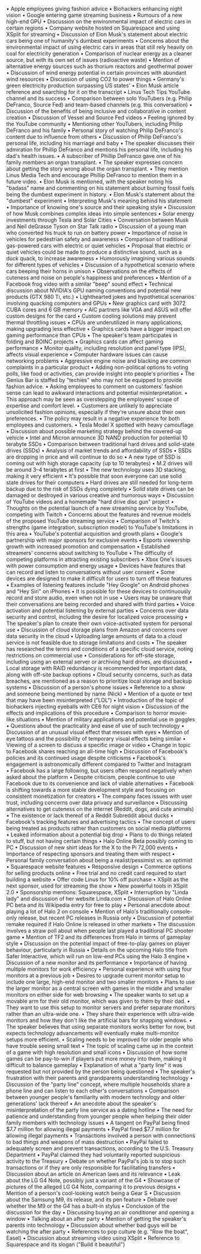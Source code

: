• Apple employees giving fashion advice
• Biohackers enhancing night vision
• Google entering game streaming business
• Rumours of a new high-end GPU
• Discussion on the environmental impact of electric cars in certain regions
• Company website hosted on Squarespace and using XSplit for streaming
• Discussion of Elon Musk's statement about electric cars being one of humanity's dumbest experiments
• Concerns about the environmental impact of using electric cars in areas that still rely heavily on coal for electricity generation
• Comparison of nuclear energy as a cleaner source, but with its own set of issues (radioactive waste)
• Mention of alternative energy sources such as thorium reactors and geothermal power
• Discussion of wind energy potential in certain provinces with abundant wind resources
• Discussion of using CO2 to power things
• Germany's green electricity production surpassing US states'
• Elon Musk article reference and searching for it on the transcript
• Linus Tech Tips YouTube channel and its success
• Comparison between solo YouTubers (e.g. Philip DeFranco, Source Fed) and team-based channels (e.g. this conversation)
• Discussion of the benefits of being inclusive and collaborative in content creation
• Discussion of Vessel and Source Fed videos
• Feeling ignored by the YouTube community
• Mentioning other YouTubers, including Philip DeFranco and his family
• Personal story of watching Philip DeFranco's content due to influence from others
• Discussion of Philip DeFranco's personal life, including his marriage and baby
• The speaker discusses their admiration for Phillip DeFranco and mentions his personal life, including his dad's health issues.
• A subscriber of Phillip DeFranco gave one of his family members an organ transplant.
• The speaker expresses concern about getting the story wrong about the organ transplant.
• They mention Linus Media Tech and encourage Phillip DeFranco to mention them in a future video.
• Elon Musk is mentioned, with the speaker noting his "badass" name and commenting on his statement about burning fossil fuels being the dumbest experiment in history.
• Elon Musk's statement about the "dumbest" experiment
• Interpreting Musk's meaning behind his statement
• Importance of knowing one's source and their speaking style
• Discussion of how Musk combines complex ideas into simple sentences
• Solar energy investments through Tesla and Solar Cities
• Conversation between Musk and Neil deGrasse Tyson on Star Talk radio
• Discussion of a young man who converted his truck to run on battery power
• Importance of noise in vehicles for pedestrian safety and awareness
• Comparison of traditional gas-powered cars with electric or quiet vehicles
• Proposal that electric or quiet vehicles could be made to produce a distinctive sound, such as a duck quack, to increase awareness
• Humorously imagining various sounds for different types of vehicles
• Discussion of a hypothetical scenario where cars beeping their horns in unison
• Observations on the effects of cuteness and noise on people's happiness and preferences
• Mention of a Facebook frog video with a similar "beep" sound effect
• Technical discussion about NVIDIA's GPU naming conventions and potential new products (GTX 980 Ti, etc.)
• Lighthearted jokes and hypothetical scenarios involving quacking computers and GPUs
• New graphics card with 3072 CUBA cores and 6 GB memory
• AIC partners like VGA and ASUS will offer custom designs for the card
• Custom cooling solutions may prevent thermal throttling issues
• CPUs are underutilized in many applications, making upgrading less effective
• Graphics cards have a bigger impact on gaming performance than CPUs
• The speaker's team participates in folding and BOINC projects
• Graphics cards can affect gaming performance
• Monitor quality, including resolution and panel type (IPS), affects visual experience
• Computer hardware issues can cause networking problems
• Aggressive engine noise and blacking are common complaints in a particular product
• Adding non-political options to voting polls, like food or activities, can provide insight into people's priorities
• The Genius Bar is staffed by "techies" who may not be equipped to provide fashion advice.
• Asking employees to comment on customers' fashion sense can lead to awkward interactions and potential misinterpretation.
• This approach may be seen as overstepping the employees' scope of expertise and comfort level.
• Customers are unlikely to appreciate unsolicited fashion opinions, especially if they're unsure about their own preferences.
• The policy may result in a negative experience for both employees and customers.
• Tesla Model X spotted with heavy camouflage
• Discussion about possible marketing strategy behind the covered-up vehicle
• Intel and Micron announce 3D NAND production for potential 10 terabyte SSDs
• Comparison between traditional hard drives and solid-state drives (SSDs)
• Analysis of market trends and affordability of SSDs
• SSDs are dropping in price and will continue to do so
• A new type of SSD is coming out with high storage capacity (up to 10 terabytes)
• M.2 drives will be around 3–4 terabytes at first
• The new technology uses 3D stacking, making it very efficient
• It's possible that soon everyone can use solid state drives for their computers
• Hard drives are still needed for long-term backup due to the risk of SSDs dying completely
• Solid state drives can be damaged or destroyed in various creative and humorous ways
• Discussion of YouTube videos and a homemade "hard drive disc gun" project
• Thoughts on the potential launch of a new streaming service by YouTube, competing with Twitch
• Concerns about the features and revenue models of the proposed YouTube streaming service
• Comparison of Twitch's strengths (game integration, subscription model) to YouTube's limitations in this area
• YouTube's potential acquisition and growth plans
• Google's partnership with major sponsors for exclusive events
• Esports viewership growth with increased promotion and compensation
• Established streamers' concerns about switching to YouTube
• The difficulty of competing platforms in attracting existing subscribers
• Xbox One's issues with power consumption and energy usage
• Devices have features that can record and listen to conversations without user consent
• Some devices are designed to make it difficult for users to turn off these features
• Examples of listening features include "Hey Google" on Android phones and "Hey Siri" on iPhones
• It is possible for these devices to continuously record and store audio, even when not in use
• Users may be unaware that their conversations are being recorded and shared with third parties
• Voice activation and potential listening by external parties
• Concerns over data security and control, including the desire for localized voice processing
• The speaker's plan to create their own voice-activated system for personal use
• Discussion of cloud storage plans from Amazon and concerns over data security in the cloud
• Uploading large amounts of data to a cloud service is not feasible due to storage limitations and costs
• The speaker has researched the terms and conditions of a specific cloud service, noting restrictions on commercial use
• Considerations for off-site storage, including using an external server or archiving hard drives, are discussed
• Local storage with RAID redundancy is recommended for important data, along with off-site backup options
• Cloud security concerns, such as data breaches, are mentioned as a reason to prioritize local storage and backup systems
• Discussion of a person's phone issues
• Reference to a show and someone being mentioned by name (Nick)
• Mention of a quote or text that may have been misinterpreted ("LOL")
• Introduction of the topic of biohackers injecting eyeballs with CE6 for night vision
• Discussion of the effects and implications of this procedure
• Comparison to horror movie-like situations
• Mention of military applications and potential use in goggles
• Questions about the practicality and ease of use of such technology
• Discussion of an unusual visual effect that messes with eyes
• Mention of eye tattoos and the possibility of temporary visual effects being similar
• Viewing of a screen to discuss a specific image or video
• Change in topic to Facebook shares reaching an all-time high
• Discussion of Facebook's policies and its continued usage despite criticisms
• Facebook's engagement is astronomically different compared to Twitter and Instagram
• Facebook has a large following, but users often respond negatively when asked about the platform
• Despite criticism, people continue to use Facebook due to its convenience and lack of viable alternatives
• Facebook is shifting towards a more stable development style and focusing on consistent monetization for creators
• The company faces issues with user trust, including concerns over data privacy and surveillance
• Discussing alternatives to get cuteness on the internet (Reddit, dogs, and cute animals)
• The existence or lack thereof of a Reddit Subreddit about ducks
• Facebook's tracking features and advertising tactics
• The concept of users being treated as products rather than customers on social media platforms
• Leaked information about a potential big drop
• Plans to do things related to stuff, but not having certain things
• Halo Online Beta possibly coming to PC
• Discussion of new shirt ideas for the X to the Pi 72,000 events
• Importance of respecting sponsors and treating them with respect
• Personal family conversation about being a realist/pessimist vs. an optimist
• Squarespace website features
• Responsive design
• Commerce options for selling products online
• Free trial and no credit card required to start building a website
• Offer code Linus for 10% off purchase
• XSplit as the next sponsor, used for streaming the show
• New powerful tools in XSplit 2.0
• Sponsorship mentions: Squarespace, XSplit
• Interruption by "Linda lady" and discussion of her website Linda.com
• Discussion of Halo Online PC beta and its Wikipedia entry for free to play
• Personal anecdote about playing a lot of Halo 2 on console
• Mention of Halo's traditionally console-only release, but recent PC releases in Russia only
• Discussion of potential remake required if Halo Online is released in other markets
• The discussion involves a straw poll about when people last played a traditional PC shooter game
• Mention of TF2 and its differences from Halo in terms of gameplay style
• Discussion on the potential impact of free-to-play games on player behaviour, particularly in Russia
• Details on the upcoming Halo title from Safer Interactive, which will run on low-end PCs using the Halo 3 engine
• Discussion of a new monitor and its performance
• Importance of having multiple monitors for work efficiency
• Personal experience with using four monitors at a previous job
• Desires to upgrade current monitor setup to include one large, high-end monitor and two smaller monitors
• Plans to use the larger monitor as a central screen with games in the middle and smaller monitors on either side for web browsing
• The speaker wants to set up a movable arm for their old monitor, which was given to them by their dad.
• They want to use this setup to monitor servers and prefer separate monitors rather than an ultra-wide one.
• They share their experience with ultra-wide monitors and how they don't like the artificial bars for snapping windows.
• The speaker believes that using separate monitors works better for now, but expects technology advancements will eventually make multi-monitor setups more efficient.
• Scaling needs to be improved for older people who have trouble seeing small text
• The topic of scaling came up in the context of a game with high resolution and small icons
• Discussion of how some games can be pay-to-win if players put more money into them, making it difficult to balance gameplay
• Explanation of what a "party line" it was requested but not provided by the person being questioned
• The speaker's frustration with their parents and grandparents understanding technology
• Discussion of the "party line" concept, where multiple households share a phone line and can listen to each other's conversations
• Comparison between younger people's familiarity with modern technology and older generations' lack thereof
• An anecdote about the speaker's misinterpretation of the party line service as a dating hotline
• The need for patience and understanding from younger people when helping their older family members with technology issues
• A tangent on PayPal being fined $7.7 million for allowing illegal payments
• PayPal fined $7.7 million for allowing illegal payments
• Transactions involved a person with connections to bad things and weapons of mass destruction
• PayPal failed to adequately screen and prevent transactions, according to the U.S. Treasury Department
• PayPal claimed they had voluntarily reported suspicious activity to the Treasury
• Debate on whether PayPal's job is to stop such transactions or if they are only responsible for facilitating transfers
• Discussion about an article on American laws and its relevance
• Leak about the LG G4 Note, possibly just a variant of the G4
• Showcase of pictures of the alleged LG G4 Note, comparing it to previous designs
• Mention of a person's cool-looking watch being a Gear S
• Discussion about the Samsung M9, its release, and its pen feature
• Debate over whether the M9 or the G4 has a built-in stylus
• Conclusion of the discussion for the day
• Discussing buying an air conditioner and opening a window
• Talking about an after party
• Mention of getting the speaker's parents into technology
• Discussion about whether bad guys will be watching the after party
• References to pop culture (e.g. "Row the boat", Easel)
• Discussion about streaming video using XSplit
• Reference to Squarespace and its slogan ("Build it beautiful")